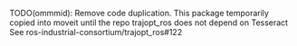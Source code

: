 TODO(ommmid): Remove code duplication.
This package temporarily copied into moveit until the repo trajopt_ros does not depend on Tesseract
See ros-industrial-consortium/trajopt_ros#122